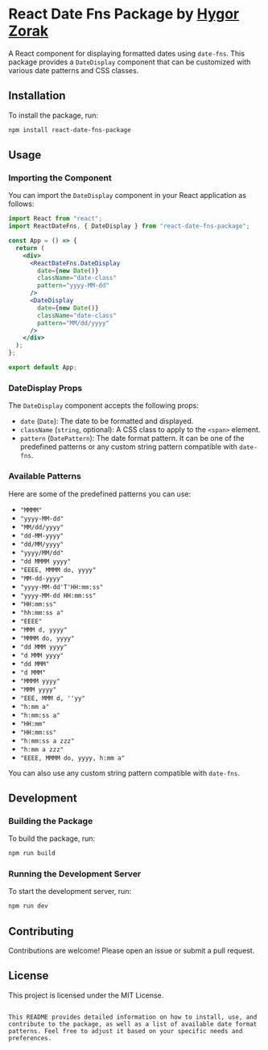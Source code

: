 # React Date Fns Package by [Hygor Zorak](http://github.com/hygorzorak)

A React component for displaying formatted dates using `date-fns`. This package provides a `DateDisplay` component that can be customized with various date patterns and CSS classes.

## Installation

To install the package, run:

```bash
npm install react-date-fns-package
```

## Usage

### Importing the Component

You can import the `DateDisplay` component in your React application as follows:

```jsx
import React from "react";
import ReactDateFns, { DateDisplay } from "react-date-fns-package";

const App = () => {
  return (
    <div>
      <ReactDateFns.DateDisplay
        date={new Date()}
        className="date-class"
        pattern="yyyy-MM-dd"
      />
      <DateDisplay
        date={new Date()}
        className="date-class"
        pattern="MM/dd/yyyy"
      />
    </div>
  );
};

export default App;
```

### DateDisplay Props

The `DateDisplay` component accepts the following props:

- `date` (`Date`): The date to be formatted and displayed.
- `className` (`string`, optional): A CSS class to apply to the `<span>` element.
- `pattern` (`DatePattern`): The date format pattern. It can be one of the predefined patterns or any custom string pattern compatible with `date-fns`.

### Available Patterns

Here are some of the predefined patterns you can use:

- `"MMMM"`
- `"yyyy-MM-dd"`
- `"MM/dd/yyyy"`
- `"dd-MM-yyyy"`
- `"dd/MM/yyyy"`
- `"yyyy/MM/dd"`
- `"dd MMMM yyyy"`
- `"EEEE, MMMM do, yyyy"`
- `"MM-dd-yyyy"`
- `"yyyy-MM-dd'T'HH:mm:ss"`
- `"yyyy-MM-dd HH:mm:ss"`
- `"HH:mm:ss"`
- `"hh:mm:ss a"`
- `"EEEE"`
- `"MMM d, yyyy"`
- `"MMMM do, yyyy"`
- `"dd MMM yyyy"`
- `"d MMM yyyy"`
- `"dd MMM"`
- `"d MMM"`
- `"MMMM yyyy"`
- `"MMM yyyy"`
- `"EEE, MMM d, ''yy"`
- `"h:mm a"`
- `"h:mm:ss a"`
- `"HH:mm"`
- `"HH:mm:ss"`
- `"h:mm:ss a zzz"`
- `"h:mm a zzz"`
- `"EEEE, MMMM do, yyyy, h:mm a"`

You can also use any custom string pattern compatible with `date-fns`.

## Development

### Building the Package

To build the package, run:

```bash
npm run build
```

### Running the Development Server

To start the development server, run:

```bash
npm run dev
```

## Contributing

Contributions are welcome! Please open an issue or submit a pull request.

## License

This project is licensed under the MIT License.

```

This README provides detailed information on how to install, use, and contribute to the package, as well as a list of available date format patterns. Feel free to adjust it based on your specific needs and preferences.
```
